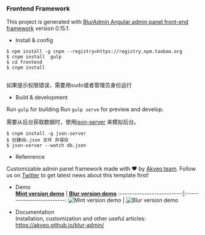 ### Frontend Framework
This project is generated with [BlurAdmin Angular  admin panel front-end framework](http://akveo.com/blur-admin/)
version 0.15.1.

- Install & config   
 ```
 $ npm install -g cnpm --registry=https://registry.npm.taobao.org
 $ cnpm install  gulp 
 $ cd frontend
 $ cnpm install
  
 ```
 如果提示权限错误，需要用sudo或者管理员身份运行

- Build & development   


Run `gulp` for building 
Run `gulp serve` for preview and develop.

需要从后台获取数据时，使用[json-server](https://github.com/typicode/json-server) 来模拟后台。
```
$ cnpm install -g json-server
$ 创建db.json 文件 并保存
$ json-server --watch db.json
```
- Refenrence    

Customizable admin panel framework made with :heart: by [Akveo team](http://akveo.com/). Follow us on [Twitter](https://twitter.com/akveo_inc) to get latest news about this template first!

- Demo    
**[Mint version demo](http://akveo.com/blur-admin-mint/)**             |  **[Blur version demo](http://akveo.com/blur-admin/)**
:-------------------------:|:-------------------------:
![Mint version demo](http://i.imgur.com/A3TMviJ.png)  |  ![Blur version demo](http://i.imgur.com/EAoiK2O.jpg)


- Documentation  
Installation, customization and other useful articles: https://akveo.github.io/blur-admin/

